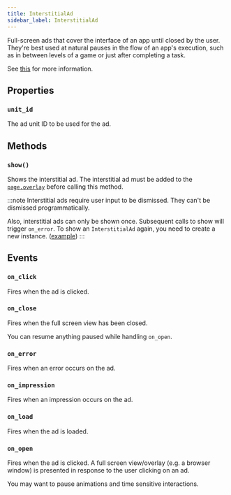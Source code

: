 ```yaml
---
title: InterstitialAd
sidebar_label: InterstitialAd
---
```


Full-screen ads that cover the interface of an app until closed by the user. 
They're best used at natural pauses in the flow of an app's execution, such as in between levels of a game or just after completing a task.

See [this](/docs/controls/ads) for more information.

## Properties

### `unit_id`

The ad unit ID to be used for the ad.

## Methods

### `show()`

Shows the interstitial ad. The interstitial ad must be added to the [`page.overlay`](/docs/controls/page#overlay) before calling this method.

:::note 
Interstitial ads require user input to be dismissed. They can't be dismissed programmatically.

Also, interstitial ads can only be shown once. Subsequent calls to show will trigger `on_error`. 
To show an `InterstitialAd` again, you need to create a new instance. ([example](/docs/controls/ads#examples))
:::

## Events

### `on_click`

Fires when the ad is clicked.

### `on_close`

Fires when the full screen view has been closed. 

You can resume anything paused while handling `on_open`.

### `on_error`

Fires when an error occurs on the ad.

### `on_impression`

Fires when an impression occurs on the ad.

### `on_load`

Fires when the ad is loaded.

### `on_open`

Fires when the ad is clicked. A full screen view/overlay (e.g. a browser window) is presented in response to the user clicking on an ad. 

You may want to pause animations and time sensitive interactions.
